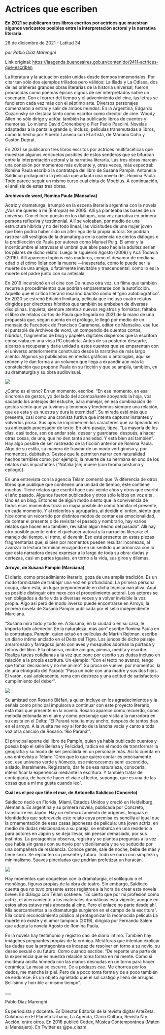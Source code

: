 # Actrices que escriben

**En 2021 se publicaron tres libros escritos por actrices que muestran algunos vericuetos posibles entre la interpretación actoral y la narrativa literaria.**

28 de diciembre de 2021 - Latitud 34

_por Pablo Díaz Marenghi_

Link original: https://laagenda.buenosaires.gob.ar/contenido/9411-actrices-que-escriben



La literatura y la actuación están unidas desde tiempos inmemoriales. Por citar tan sólo dos ejemplos trillados pero válidos: La Ilíada y La Odisea, dos de las primeras grandes obras literarias de la historia universal, fueron producidas como poemas épicos dignos de ser interpretados sobre un escenario. Con el correr del tiempo y el advenimiento del cine, las letras se fundieron cada vez más con el séptimo arte. Diversos personajes comenzaron a entrar y salir de ambos mundos. En la Argentina, Edgardo Cozarinsky se destaca tanto como escritor como director de cine. Woody Allen no sólo dirige y actúa: también ha publicado libros de cuentos y memorias. Lo mismo David Cronenberg o Pier Paolo Pasolini. Novelas adaptadas a la pantalla grande o, incluso, películas transmutadas a libros, como lo hecho por Alberto Laiseca con El artista, de Mariano Cohn y Gastón Duprat.




En 2021 se publicaron tres libros escritos por actrices multifacéticas que muestran algunos vericuetos posibles de estos senderos que se bifurcan entre la interpretación actoral y la narrativa literaria. Las tres obras marcan una conexión por momentos más evidente y, otras veces, más espectral: Romina Paula escribió la contratapa del libro de Susana Pampín. Antonella Saldicco protagonizó la película que adapta una novela de…Romina Paula. Todo parece seguir un mismo curso cual cinta de Moebius. A continuación, el análisis de estas tres obras.




**Archivos de word, Romina Paula (Mansalva)**




Actriz y dramaturga, irrumpió en la escena literaria argentina con la novela ¿Vos me querés a mí (Entropía) en 2005. Allí ya planteaba las bases de un universo. Con el foco puesto en los diálogos, una voz narrativa en primera persona reflexiva y testimonial. Allí se volcaban, por medio de una estructura híbrida y no del todo lineal, las vicisitudes de una mujer joven que bien podría haber sido un alter ego de la propia autora. Se podrían rastrear allí vestigios de la dramaturgia en la cadencia de ciertos diálogos o la predilección de Paula por autores como Manuel Puig. El amor y la incertidumbre al atravesar el umbral que abre paso hacia la adultez serían los pilares de dicho relato. Luego le siguieron Agosto (2009) y Acá Todavía (2016). Allí aparecen tópicos más maduros, como el desamor de mediana edad o el cómo lidiar con la muerte —inesperada, como lo puede ser la muerte de una amiga, o fatalmente inevitable y trascendental, como lo es la muerte del padre junto con su antesala.




En 2019 incursionó en el cine con De nuevo otra vez, un filme que también recurre a procedimientos que podrían emparentarse con la autoficción. Aquello que el crítico literario rosarino bautizó como el “giro autobiográfico”. En 2020 se estrenó Edición Ilimitada, película que incluyó cuatro relatos dirigidos por directores híbridos que también se embeben de diversas disciplinas. Inquieta, siempre atenta a nuevos registros y formatos, faltaba el libro de relatos cortos de Paula que llegaría en 2021 de la mano de una propuesta que, según cuenta en el prólogo, le llegó por medio de un mensaje de Facebook de Francisco Garamona, editor de Mansalva. ese fue el puntapié de Archivos de word, un compendio de cuentos cortos, híbridos, fragmentos de blog y papeles digitales dispersos que la escritora conservaba en una vieja PC obsoleta. Antes de su posterior descarte, alcanzó a recuperar y darle unidad a estos cuentos que se emparentan con el universo anteriormente construido desde la narrativa de más largo aliento. Algunos ya publicados en medios gráficos o antologías, aquí se reúnen y le dan forma a un volumen que llega a expandir aún más la constelación que propone Paula en su ficción y que se amplía, también, en su dramaturgia y su obra audiovisual.




![](https://cdn.feater.me/files/images/128955/1f8bbb60-9fde-41e5-9119-393bb34b620c.jpg)




¿Cómo es el tono? En un momento, escribe: “En ese momento, en esa sincronía de gestos, yo del lado del acompañante apoyando la hoja, vos sacando los anteojos del estuche, para manejar, en esa combinación de gestos siento que ya tuvimos y tenemos y tendremos siempre una relación, que es esta y es nuestra y dura la eternidad”. Su mirada está más que presente, casi como una cronista furtiva que intenta capturar instantes y volverlos prosa. Sus ojos se imprimen en los caracteres que va tipeando en su anticuado procesador de texto. En otro pasaje, tipea. “La mayoría de los días, casi todos, son de andar sola, desear y guardarse, después, a hacer otras cosas, de una, que no den tanta ansiedad. Y está bien así también”. Hay algo posible de ser rastreado de la ficción anterior de Romina Paula. Algo de su estilo, su manera de frasear de un modo vertiginoso y, por momentos, dubitativo. Gestos que le permiten narrar con naturalidad hechos terribles como, por ejemplo, la muerte de su hermana en uno de los relatos más impactantes (“Natalia [se] muere (con broma póstuma y epílogo)).




En una entrevista con la agencia Télam comentó que “A diferencia de otros libros que publiqué que contienen una unidad de tiempo, éste contiene muchas. Tiene relatos que escribí hace casi veinte años y otros que escribí el año pasado. Algunos fueron publicados y otros sólo leídos en voz alta. Uno es un blog. Entonces de algún modo siento que la convivencia de todos esos momentos traza un mapa posible de cómo tramitar el presente, en cada momento. Y al releerlos y agruparlos, al decidir el orden, siento que hice como un recorrido por distintos modos de contar esa emocionalidad, de contar el presente o de revisitar el pasado y nombrarlo, hay varios relatos que hacen eso también, revisitan algún hecho del pasado”. Allí hay otro posible puente entre el quehacer actoral y la narración literaria: el manejo del tiempo, el ritmo, el devenir. Eso está presente en estas piezas fragmentarias que, si bien por momentos pueden resultar inconexas, al avanzar la lectura terminan encajando en un sentido que armoniza con lo que esta narradora desea expresar a lo largo de toda su obra: dudas y certezas, casi en partes iguales, en torno a la vida, sus giros y dilemas.




**Arroyo, de Susana Pampín (Marciana)**




El diario, como procedimiento literario, goza de una amplia tradición. Es un modo formidable de trabajar una voz en profundidad. La primera persona ocupa, claro está, un lugar preponderante en dicha técnica narrativa. Aquí es posible distinguir otro nexo con el procedimiento actoral. Los actores se ven obligados a darle vida a diversas voces y a volver invisible la voz propia. Algo así pero de modo inverso puede encontrarse en Arroyo, la primera novela de Susana Pampín publicada por el sello independiente Marciana.




“Susana mira todo y todo ve. A Susana, en la ciudad o en su casa, le importa todo alrededor. En la naturaleza, más aún” escribe Romina Paula en la contratapa. Pampín, quien actuó en películas de Martín Rejtman, escribe un diario íntimo anclado en el Delta del Tigre. Los juncos de dicho paisaje amarronado y farragoso junto con aves y mosquitos adornan la portada y retiros del libro. Ella observa, recibe amigos, piensa, medita y escribe. Realiza tareas cotidianas a la vez que pone por escrito sus dudas incluso en relación a la propia escritura. Un ejemplo: “Con el texto no avanzo, tengo que tomar decisiones y no me animo”. Su prosa se vuelve, por momentos, la de una etnógrafa del Paraná: “Pasa un bote con una madre y sus dos hijos. El varón, casi adolescente, rema con destreza y una actitud de satisfactorio cumplimiento del deber”.




![](https://cdn.feater.me/files/images/128957/836521d5-5f7a-486c-bbfd-d91d6b9f3b8f.png)




Su amistad con Rosario Bléfari, a quien incluye en los agradecimientos y la señala como principal impulsora a continuar con este proyecto literario, está más que presente en la novela. Rosario aparece como recuerdo, como melodía entonada en el aire y como personaje que visita a la narradora en su casita en el Delta: “El Paraná resulta muy ancho, después de tantos días en el arroyo. A la vuelta me voy al fondo de la lancha vacía y canto a toda voz otra canción de Rosario: ‘Río Paraná’”.




El principal aporte del libro de Pampín, quien ya había publicado cuentos y poesía bajo el sello Belleza y Felicidad, radica en el modo de transformar la geografía y su modo de ser percibida en un personaje más. Así lo cuenta en una entrevista a Télam: “Creo que lo que quiero contar es precisamente eso, ese universo verde y húmedo, ese microcosmos semi escondido, aislado, literalmente. Registrarlo, dar fe de esa naturaleza, conocerla, intensificar la experiencia mediante la escritura. Y también tratar de contagiarla, de hacerle hacer el viaje al lector, supongo, que es una de las cosas que a mí me gusta cuando leo”.




**Cuál es el pez que tiñe el mar, de Antonella Saldicco (Concreto)**




Saldicco nació en Florida, Miami, Estados Unidos y creció en Heidelburg, Alemania. Es argentina y su primera novela, publicada por Concreto, transcurre en Japón. Hay un entrecruzamiento de orígenes, lenguas e identidades que sobrevuela este relato cuya premisa es sencilla al igual que la ornamentación de esas casas japonesas de película: una joven actriz, en medio de dudas relacionadas a su pareja, se embarca en una residencia para actores en Japón y se deja llevar, sin pensar demasiado, por sus instintos. La protagonista observa, registra y se plantea preguntas a la vez que habla sin ganas con su novio por videollamada y se ve seducida por una compañera de residencia. Conoce gente, sale de noche, bebe de más y tiene sexo. Se replantea su presente y futuro. Todo se narra con simpleza y minimalismo. Suaves pinceladas que podrían profetizar un huracán.




![](https://cdn.feater.me/files/images/129020/4d0a6f50-a7a1-459b-971a-5652028d47db.png)




Hay momentos que coquetean con la dramaturgia, el soliloquio o el monólogo, figuras propias de la obra de teatro. Sin embargo, Saldicco cuenta que no tuvo presente estos registros a la hora de crear esta novela breve. En diálogo con Télam sostiene: “Es cierto que por mi profesión como actriz, el acercamiento a los materiales dramáticos está vigente, aunque en estos años estuve más abocada al cine. Pero el enlace no parte desde ahí. Mis acercamientos a la dramaturgia surgieron en el campo de la escritura”. Ella cobró reconocimiento público al protagonizar la reconocida película La muerte no existe y el amor tampoco (2019), dirigida por Fernando Salem que adapta la novela Agosto de Romina Paula.




En la novela hay testimonio y registro casi de diario íntimo. También hay imágenes pregnantes propias de la crónica. Metáforas que intentan explicar las dudas que la protagonista es incapaz de resolver en torno a su novio, su deseo sexual o su futuro. Como cuando escribe: “De repente una parte de la experiencia que es nuestra relación toma forma en mi mente. Como si moldeara arcilla húmeda con las manos desnudas en un torno para hacer cerámica. La masa se escurre. De a pedazos cae. Me chorrea por los dedos, me mancha la piel. Pero de a poco toma forma y de a poco también se endurece. Es un objeto agrietado que el sol castigó y llenó de arrugas. Bellísimo y horrible al mismo tiempo”.




\_\_\_




Pablo Díaz Marenghi




Es periodista y docente. Es Director Editorial de la revista digital ArteZeta. Colabora en El Planeta Urbano, La Agenda, Clarín Cultura, Revista Ñ y Acción, entre otros. En 2016 publicó Codex, Música Contemporánea (Maten al Mensajero). En Twitter es @pe\_diazm.



